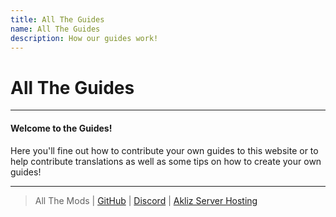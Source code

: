 ```yaml
---
title: All The Guides
name: All The Guides
description: How our guides work!
---
```


# All The Guides

---

#### Welcome to the Guides! 

Here you'll fine out how to contribute your own guides to this website or to help contribute translations as well as some tips on how to create your own guides!

---

> All The Mods | [GitHub](https://github.com/AllTheMods) | [Discord](https://discord.com/invite/allthemods) | [Akliz Server Hosting](https://www.akliz.net/allthemods)
